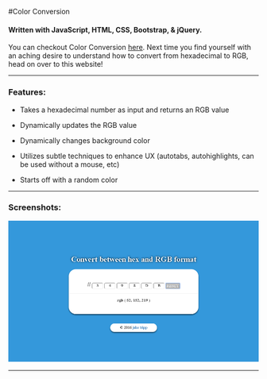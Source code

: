 #Color Conversion
#### Written with JavaScript, HTML, CSS, Bootstrap, & jQuery.

You can checkout Color Conversion [here](https://jaketripp.github.io/Color-Conversion/ "Color Conversion"). Next time you find yourself with an aching desire to understand how to convert from hexadecimal to RGB, head on over to this website!   

- - - - 

### Features:
* Takes a hexadecimal number as input and returns an RGB value

* Dynamically updates the RGB value

* Dynamically changes background color

* Utilizes subtle techniques to enhance UX (autotabs, autohighlights, can be used without a mouse, etc)

* Starts off with a random color

- - - - 

### Screenshots:

![Color Conversion](screenshot.PNG)

- - - - 
